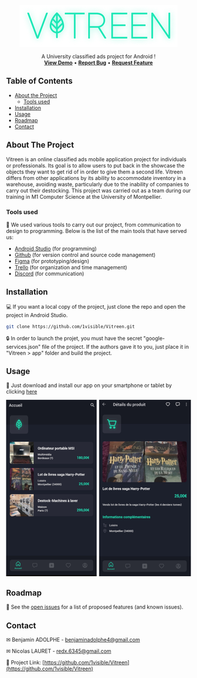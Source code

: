 <br />
<p align="center">
  <a href="https://github.com/1visible/Vitreen">
  <img alt="Vitreen" src="content/title.png"></img>
  </a>

  <p align="center">
    A University classified ads project for Android !
    <br />
  <a href="https://github.com/1visible/Vitreen#usage"><strong>View Demo</strong></a>
    •
    <a href="https://github.com/1visible/Vitreen/issues"><strong>Report Bug</strong></a>
    •
    <a href="https://github.com/1visible/Vitreen/issues"><strong>Request Feature</strong></a>
  </p>
</p>



<!-- TABLE OF CONTENTS -->
## Table of Contents

* [About the Project](#about-the-project)
  * [Tools used](#tools-used)
* [Installation](#installation)
* [Usage](#usage)
* [Roadmap](#roadmap)
* [Contact](#contact)



<!-- ABOUT THE PROJECT -->
## About The Project

Vitreen is an online classified ads mobile application project for individuals or professionals. Its goal is to allow users to put back in the showcase the objects they want to get rid of in order to give them a second life.
Vitreen differs from other applications by its ability to accommodate inventory in a warehouse, avoiding waste, particularly due to the inability of companies to carry out their destocking.
This project was carried out as a team during our training in M1 Computer Science at the University of Montpellier.

### Tools used
🔨 We used various tools to carry out our project, from communication to design to programming. Below is the list of the main tools that have served us:
* [Android Studio](https://developer.android.com/studio) (for programming)
* [Github](https://github.com) (for version control and source code management)
* [Figma](https://www.figma.com) (for prototyping/design)
* [Trello](https://trello.com) (for organization and time management)
* [Discord](https://discordapp.com) (for communication)



<!-- INSTALLATION -->
## Installation

💻 If you want a local copy of the project, just clone the repo and open the project in Android Studio.
```sh
git clone https://github.com/1visible/Vitreen.git
```

🔒 In order to launch the projet, you must have the secret "google-services.json" file of the project. If the authors gave it to you, just place it in "Vitreen > app" folder and build the project.


<!-- USAGE EXAMPLES -->
## Usage

📱 Just download and install our app on your smartphone or tablet by clicking [here](https://www.dropbox.com/s/yyc4ny63spgo3im/Vitreen.apk?dl=1)

<p align="center">
  <img alt="Demo" src="content/demo.png" width="700">
</p>

<!-- ROADMAP -->
## Roadmap

🔧 See the [open issues](https://github.com/1visible/Vitreen/issues) for a list of proposed features (and known issues).



<!-- CONTACT -->
## Contact

✉ Benjamin ADOLPHE - benjaminadolphe4@gmail.com

✉ Nicolas LAURET - redx.6345@gmail.com

🔗 Project Link: [https://github.com/1visible/Vitreen](https://github.com/1visible/Vitreen)
